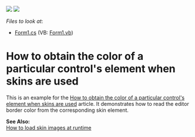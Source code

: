 <!-- default badges list -->
[![](https://img.shields.io/badge/Open_in_DevExpress_Support_Center-FF7200?style=flat-square&logo=DevExpress&logoColor=white)](https://supportcenter.devexpress.com/ticket/details/E606)
[![](https://img.shields.io/badge/📖_How_to_use_DevExpress_Examples-e9f6fc?style=flat-square)](https://docs.devexpress.com/GeneralInformation/403183)
<!-- default badges end -->
<!-- default file list -->
*Files to look at*:

* [Form1.cs](./CS/Form1.cs) (VB: [Form1.vb](./VB/Form1.vb))
<!-- default file list end -->
# How to obtain the color of a particular control's element when skins are used


<p>This is an example for the <a href="https://www.devexpress.com/Support/Center/p/A2967">How to obtain the color of a particular control's element when skins are used</a> article. It demonstrates how to read the editor border color from the corresponding skin element.</p><p><strong>See Also:</strong><br />
<a href="https://www.devexpress.com/Support/Center/p/E623">How to load skin images at runtime</a></p>

<br/>


